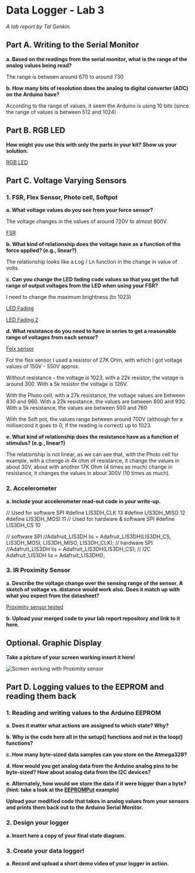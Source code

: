 # Data Logger - Lab 3

*A lab report by Tal Genkin.*


## Part A.  Writing to the Serial Monitor
 
**a. Based on the readings from the serial monitor, what is the range of the analog values being read?**

The range is between around 670 to around 730
 
**b. How many bits of resolution does the analog to digital converter (ADC) on the Arduino have?**

According to the range of values, it seem the Arduino is using 10 bits (since the range of values is between 512 and 1024)

## Part B. RGB LED

**How might you use this with only the parts in your kit? Show us your solution.**

[RGB LED](https://youtu.be/Ys_Ekg8ndvE)

## Part C. Voltage Varying Sensors 
 
### 1. FSR, Flex Sensor, Photo cell, Softpot

**a. What voltage values do you see from your force sensor?**

The voltage changes in the values of around 720V to almost 800V. 

[FSR](https://youtu.be/nyNDtQdpX3g)

**b. What kind of relationship does the voltage have as a function of the force applied? (e.g., linear?)**

The relationship looks like a Log / Ln function in the change in value of volts. 

**c. Can you change the LED fading code values so that you get the full range of output voltages from the LED when using your FSR?**

I need to change the maximum brightness (to 1023)

[LED Fading](https://www.youtube.com/watch?v=8kaDEiu9KCs&feature=youtu.be)

[LED Fading 2](https://youtu.be/fZZJy8SGqw0)

**d. What resistance do you need to have in series to get a reasonable range of voltages from each sensor?**

[Felx sensor](https://youtu.be/xwesb1x9bPU)

For the flex sensor I used a resistor of 27K Ohm, with which I got voltage values of 150V - 550V approx.

Without resistance - the voltage is 1023, with a 22k resistor, the votage is around 300. With a 5k resistor the voltage is 126V.

With the Photo cell, with a 27k resistance, the voltage values are between 830 and 960. 
With a 22k resistance, the values are between 800 and 930.
With a 5k resistance, the values are between 500 and 760

With the Soft pot, the values range between around 700V (although for a millisecond it goes to 0, if the reading is correct) up to 1023.

**e. What kind of relationship does the resistance have as a function of stimulus? (e.g., linear?)**

The relationship is not linear, as we can see that, with the Photo cell for example, with a chenge in 4k ohm of resistance, it change the values in about 30V, about with another 17K Ohm (4 times as much) change in resistance, it changes the values in about 300V (10 times as much).

### 2. Accelerometer
 
**a. Include your accelerometer read-out code in your write-up.**

// Used for software SPI
#define LIS3DH_CLK 13
#define LIS3DH_MISO 12
#define LIS3DH_MOSI 11
// Used for hardware & software SPI
#define LIS3DH_CS 10

// software SPI
//Adafruit_LIS3DH lis = Adafruit_LIS3DH(LIS3DH_CS, LIS3DH_MOSI, LIS3DH_MISO, LIS3DH_CLK);
// hardware SPI
//Adafruit_LIS3DH lis = Adafruit_LIS3DH(LIS3DH_CS);
// I2C
Adafruit_LIS3DH lis = Adafruit_LIS3DH();

### 3. IR Proximity Sensor

**a. Describe the voltage change over the sensing range of the sensor. A sketch of voltage vs. distance would work also. Does it match up with what you expect from the datasheet?**

[Proximity sensor tested](https://youtu.be/LUwZHogVOM0)

**b. Upload your merged code to your lab report repository and link to it here.**

## Optional. Graphic Display

**Take a picture of your screen working insert it here!**

![Screen working with Proximity sensor](ProximityTest.JPG)

## Part D. Logging values to the EEPROM and reading them back
 
### 1. Reading and writing values to the Arduino EEPROM

**a. Does it matter what actions are assigned to which state? Why?**

**b. Why is the code here all in the setup() functions and not in the loop() functions?**

**c. How many byte-sized data samples can you store on the Atmega328?**

**d. How would you get analog data from the Arduino analog pins to be byte-sized? How about analog data from the I2C devices?**

**e. Alternately, how would we store the data if it were bigger than a byte? (hint: take a look at the [EEPROMPut](https://www.arduino.cc/en/Reference/EEPROMPut) example)**

**Upload your modified code that takes in analog values from your sensors and prints them back out to the Arduino Serial Monitor.**

### 2. Design your logger
 
**a. Insert here a copy of your final state diagram.**

### 3. Create your data logger!
 
**a. Record and upload a short demo video of your logger in action.**
